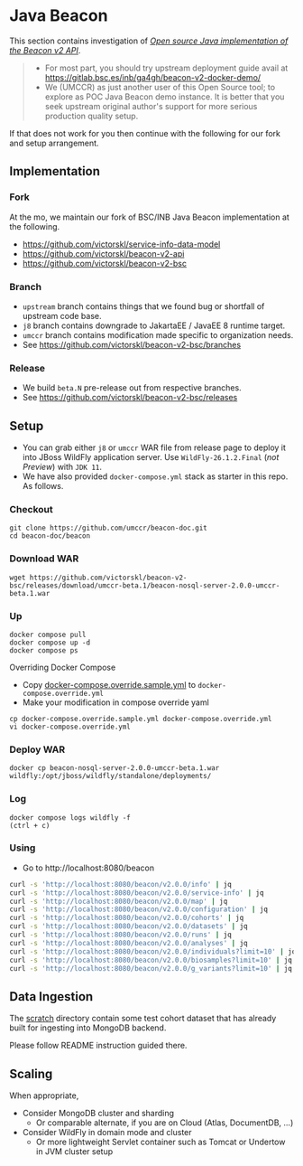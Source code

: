 # Java Beacon

This section contains investigation of [_Open source Java implementation of the Beacon v2 API_](https://doi.org/10.7490/f1000research.1118980.1).

> - For most part, you should try upstream deployment guide avail at https://gitlab.bsc.es/inb/ga4gh/beacon-v2-docker-demo/
> - We (UMCCR) as just another user of this Open Source tool; to explore as POC Java Beacon demo instance. It is better that you seek upstream original author's support for more serious production quality setup.

If that does not work for you then continue with the following for our fork and setup arrangement.

## Implementation

### Fork

At the mo, we maintain our fork of BSC/INB Java Beacon implementation at the following.

- https://github.com/victorskl/service-info-data-model
- https://github.com/victorskl/beacon-v2-api
- https://github.com/victorskl/beacon-v2-bsc

### Branch

- `upstream` branch contains things that we found bug or shortfall of upstream code base.
- `j8` branch contains downgrade to JakartaEE / JavaEE 8 runtime target.
- `umccr` branch contains modification made specific to organization needs.
- See https://github.com/victorskl/beacon-v2-bsc/branches

### Release

- We build `beta.N` pre-release out from respective branches.
- See https://github.com/victorskl/beacon-v2-bsc/releases


## Setup

- You can grab either `j8` or `umccr` WAR file from release page to deploy it into JBoss WildFly application server. Use `WildFly-26.1.2.Final` (_not Preview_) with `JDK 11`.
- We have also provided `docker-compose.yml` stack as starter in this repo. As follows.

### Checkout

```
git clone https://github.com/umccr/beacon-doc.git
cd beacon-doc/beacon
```

### Download WAR

```
wget https://github.com/victorskl/beacon-v2-bsc/releases/download/umccr-beta.1/beacon-nosql-server-2.0.0-umccr-beta.1.war
```

### Up

```
docker compose pull
docker compose up -d
docker compose ps
```

Overriding Docker Compose

- Copy [docker-compose.override.sample.yml](docker-compose.override.sample.yml) to `docker-compose.override.yml`
- Make your modification in compose override yaml

```
cp docker-compose.override.sample.yml docker-compose.override.yml
vi docker-compose.override.yml
```

### Deploy WAR

```
docker cp beacon-nosql-server-2.0.0-umccr-beta.1.war wildfly:/opt/jboss/wildfly/standalone/deployments/
```

### Log

```
docker compose logs wildfly -f
(ctrl + c)
```

### Using

- Go to http://localhost:8080/beacon

```bash
curl -s 'http://localhost:8080/beacon/v2.0.0/info' | jq
curl -s 'http://localhost:8080/beacon/v2.0.0/service-info' | jq
curl -s 'http://localhost:8080/beacon/v2.0.0/map' | jq
curl -s 'http://localhost:8080/beacon/v2.0.0/configuration' | jq
curl -s 'http://localhost:8080/beacon/v2.0.0/cohorts' | jq
curl -s 'http://localhost:8080/beacon/v2.0.0/datasets' | jq
curl -s 'http://localhost:8080/beacon/v2.0.0/runs' | jq
curl -s 'http://localhost:8080/beacon/v2.0.0/analyses' | jq
curl -s 'http://localhost:8080/beacon/v2.0.0/individuals?limit=10' | jq
curl -s 'http://localhost:8080/beacon/v2.0.0/biosamples?limit=10' | jq
curl -s 'http://localhost:8080/beacon/v2.0.0/g_variants?limit=10' | jq
```

## Data Ingestion

The [scratch](scratch) directory contain some test cohort dataset that has already built for ingesting into MongoDB backend.

Please follow README instruction guided there.

## Scaling

When appropriate,

- Consider MongoDB cluster and sharding
  - Or comparable alternate, if you are on Cloud (Atlas, DocumentDB, ...)
- Consider WildFly in domain mode and cluster 
  - Or more lightweight Servlet container such as Tomcat or Undertow in JVM cluster setup
